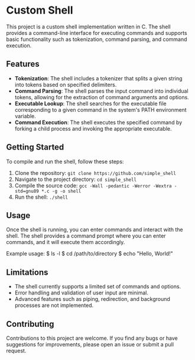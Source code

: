# Custom Shell

This project is a custom shell implementation written in C. The shell provides a command-line interface for executing commands and supports basic functionality such as tokenization, command parsing, and command execution.

## Features

- **Tokenization**: The shell includes a tokenizer that splits a given string into tokens based on specified delimiters.
- **Command Parsing**: The shell parses the input command into individual tokens, allowing for the extraction of command arguments and options.
- **Executable Lookup**: The shell searches for the executable file corresponding to a given command in the system's PATH environment variable.
- **Command Execution**: The shell executes the specified command by forking a child process and invoking the appropriate executable.

## Getting Started

To compile and run the shell, follow these steps:

1. Clone the repository: `git clone https://github.com/simple_shell`
2. Navigate to the project directory: `cd simple_shell`
3. Compile the source code: `gcc -Wall -pedantic -Werror -Wextra -std=gnu89 *.c -g -o shell`
4. Run the shell: `./shell`

## Usage

Once the shell is running, you can enter commands and interact with the shell. The shell provides a command prompt where you can enter commands, and it will execute them accordingly.

Example usage:
$ ls -l
$ cd /path/to/directory
$ echo "Hello, World!"

## Limitations

- The shell currently supports a limited set of commands and options.
- Error handling and validation of user input are minimal.
- Advanced features such as piping, redirection, and background processes are not implemented.

## Contributing

Contributions to this project are welcome. If you find any bugs or have suggestions for improvements, please open an issue or submit a pull request.

